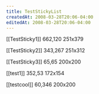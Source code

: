 ```yaml
---
title: TestStickyList
createdAt: 2008-03-28T20:06-04:00
editedAt: 2008-03-28T20:06-04:00
---
```


[[TestSticky1]] 662,120 251x379

[[TestSticky2]] 343,267 251x312

[[TestSticky3]] 65,65 200x200

[[test1]] 352,53 172x154

[[testcool]] 60,346 200x200



